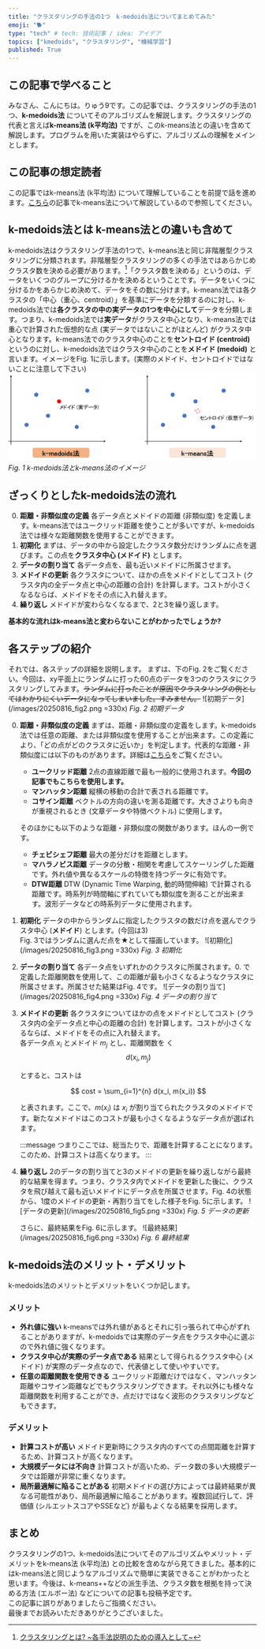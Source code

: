 ```yaml
---
title: "クラスタリングの手法の1つ　k-medoids法についてまとめてみた"
emoji: "🐕"
type: "tech" # tech: 技術記事 / idea: アイデア
topics: ["kmedoids", "クラスタリング", "機械学習"]
published: True
---
```


## この記事で学べること
みなさん、こんにちは。りゅう9です。この記事では、クラスタリングの手法の1つ、**k-medoids法** についてそのアルゴリズムを解説します。クラスタリングの代表と言えば**k-means法 (k平均法)** ですが、このk-means法との違いを含めて解説します。プログラムを用いた実装はやらずに、アルゴリズムの理解をメインとします。

## この記事の想定読者
この記事ではk-means法 (k平均法) について理解していることを前提で話を進めます。[こちら](https://zenn.dev/ryu9/articles/clustering-kmeans)の記事でk-means法について解説しているので参照してください。

## k-medoids法とは k-means法との違いも含めて
k-medoids法はクラスタリング手法の1つで、k-means法と同じ非階層型クラスタリングに分類されます。非階層型クラスタリングの多くの手法ではあらかじめクラスタ数を決める必要があります。[^1]「クラスタ数を決める」というのは、データをいくつのグループに分けるかを決めるということです。データをいくつに分けるかをあらかじめ決めて、データをその数に分けます。k-means法では各クラスタの「中心（重心、centroid）」を基準にデータを分類するのに対し、k-medoids法では**各クラスタの中の実データの1つを中心にして**データを分類します。つまり、k-medoids法では**実データ**がクラスタ中心となり、k-means法では重心で計算された仮想的な点 (実データではないことがほとんど) がクラスタ中心となります。k-means法でのクラスタ中心のことを**セントロイド (centroid)** というのに対し、k-medoids法ではクラスタ中心のことを**メドイド (medoid)** と言います。イメージをFig. 1に示します。(実際のメドイド、セントロイドではないことに注意して下さい)
![k-medoids法のイメージ](/images/20250816_fig1.png)
*Fig. 1 k-medoids法とk-means法のイメージ*

## ざっくりとしたk-medoids法の流れ
0. **距離・非類似度の定義**
   各データ点とメドイドの距離 (非類似度) を定義します。k-means法ではユークリッド距離を使うことが多いですが、k-medoids法では様々な距離関数を使用することができます。
1. **初期化**
   まずは、データの中から設定したクラスタ数分だけランダムに点を選びます。この点を**クラスタ中心 (メドイド)** とします。
2. **データの割り当て**
   各データ点を、最も近いメドイドに所属させます。
3. **メドイドの更新**
   各クラスタについて、ほかの点をメドイドとしてコスト (クラスタ内の全データ点と中心の距離の合計) を計算します。コストが小さくなるならば、メドイドをその点に入れ替えます。
4. **繰り返し**
   メドイドが変わらなくなるまで、2と3を繰り返します。

**基本的な流れはk-means法と変わらないことがわかったでしょうか?**

## 各ステップの紹介
それでは、各ステップの詳細を説明します。
まずは、下のFig. 2をご覧ください。今回は、xy平面上にランダムに打った60点のデータを3つのクラスタにクラスタリングしてみます。~~ランダムに打ったことが原因でクラスタリングの例としてはわかりにくいデータになってしまいました。すみません。~~
![初期データ](/images/20250816_fig2.png =330x)
*Fig. 2 初期データ*

0. **距離・非類似度の定義**
   まずは、距離・非類似度の定義をします。k-medoids法では任意の距離、または非類似度を使用することが出来ます。この定義により、「どの点がどのクラスタに近いか」を判定します。代表的な距離・非類似度には以下のものがあります。詳細は[こちら](https://zenn.dev/ryu9/articles/clustering-kmeans#%E5%90%84%E3%82%B9%E3%83%86%E3%83%83%E3%83%97%E3%81%AE%E7%B4%B9%E4%BB%8B)をご覧ください。
   - **ユークリッド距離**
  2点の直線距離で最も一般的に使用されます。**今回の記事でもこちらを使用します。**
   - **マンハッタン距離**
  縦横の移動の合計で表される距離です。
   - **コサイン距離**
  ベクトルの方向の違いを測る距離です。大きさよりも向きが重視されるとき (文章データや特徴ベクトル) に使用します。

   そのほかにも以下のような距離・非類似度の関数があります。ほんの一例です。
   - **チェビシェフ距離**
   最大の差分だけを距離とします。
   - **マハラノビス距離**
   データの分散・相関を考慮してスケーリングした距離です。外れ値や異なるスケールの特徴を持つデータに有効です。
   - **DTW距離**
   DTW (Dynamic Time Warping, 動的時間伸縮) で計算される距離です。時系列が時間軸にずれていても類似度を測ることが出来ます。波形データなどの時系列データに使用されます。

1. **初期化**
   データの中からランダムに指定したクラスタの数だけ点を選んでクラスタ中心 (**メドイド**) とします。(今回は3)  
   Fig. 3ではランダムに選んだ点を★として描画しています。
   ![初期化](/images/20250816_fig3.png =330x)
   *Fig. 3 初期化*  

2. **データの割り当て**
   各データ点をいずれかのクラスタに所属されます。0. で定義した距離関数を使用して、この距離が最も小さくなるようなクラスタに所属させます。所属させた結果はFig. 4です。
   ![データの割り当て](/images/20250816_fig4.png =330x)
   *Fig. 4 データの割り当て*

3. **メドイドの更新**
   各クラスタについてほかの点をメドイドとしてコスト (クラスタ内の全データ点と中心の距離の合計) を計算します。コストが小さくなるならば、メドイドをその点に入れ替えます。  
   各データ点 $x_i$ とメドイド $m_j$ とし、距離関数を
く
   $$
   d(x_i, m_j)
   $$

   とすると、コストは

   $$
   cost = \sum_{i=1}^{n} d(x_i, m(x_i))
   $$

   と表されます。ここで、$m(x_i)$ は $x_i$ が割り当てられたクラスタのメドイドです。新たなメドイドはこのコストが最も小さくなるようなデータ点が選ばれます。

   :::message
   つまりここでは、総当たりで、距離を計算することになります。このため、計算コストは高くなります。
   :::

4. **繰り返し**
   2のデータの割り当てと3のメドイドの更新を繰り返しながら最終的な結果を得ます。つまり、クラスタ内でメドイドを更新した後に、クラスタを飛び越えて最も近いメドイドにデータ点を所属させます。Fig. 4の状態から、1度のメドイドの更新・再割り当てをした様子をFig. 5に示します。
   ![データの更新](/images/20250816_fig5.png =330x)
   *Fig. 5 データの更新*

   さらに、最終結果をFig. 6に示します。
   ![最終結果](/images/20250816_fig6.png =330x)
   *Fig. 6 最終結果*


## k-medoids法のメリット・デメリット
k-medoids法のメリットとデメリットをいくつか記します。

### メリット
- **外れ値に強い**
  k-meansでは外れ値があるとそれに引っ張られて中心がずれることがありますが、k-medoidsでは実際のデータ点をクラスタ中心に選ぶので外れ値に強くなります。
- **クラスタ中心が実際のデータ点である**
  結果として得られるクラスタ中心 (メドイド) が実際のデータ点なので、代表値として使いやすいです。
- **任意の距離関数を使用できる**
  ユークリッド距離だけではなく、マンハッタン距離やコサイン距離などでもクラスタリングできます。それ以外にも様々な距離関数を利用することができ、点だけではなく波形のクラスタリングなどもできます。

### デメリット
- **計算コストが高い**
  メドイド更新時にクラスタ内のすべての点間距離を計算するため、計算コストが高くなります。
- **大規模データには不向き**
  計算コストが高いため、データ数の多い大規模データでは距離が非常に重くなります。
- **局所最適解に陥ることがある**
  初期メドイドの選び方によっては最終結果が異なる可能性があり、局所最適解に陥ることがあります。複数回試行して、評価値 (シルエットスコアやSSEなど) が最もよくなる結果を採用します。

## まとめ
クラスタリングの1つ、k-medoids法についてそのアルゴリズムやメリット・デメリットをk-means法 (k平均法) との比較を含めながら見てきました。基本的にはk-means法と同じようなアルゴリズムで簡単に実装できることがわかったと思います。今後は、k-means++などの派生手法、クラスタ数を根拠を持って決める方法 (エルボー法) などについての記事も投稿予定です。  
この記事に誤りがありましたらご指摘ください。  
最後までお読みいただきありがとうございました。

[^1]:[クラスタリングとは? ~各手法説明のための導入として~](https://zenn.dev/ryu9/articles/what_clastering#%E3%82%AF%E3%83%A9%E3%82%B9%E3%82%BF%E3%83%AA%E3%83%B3%E3%82%B0%E3%81%AE%E7%A8%AE%E9%A1%9E)